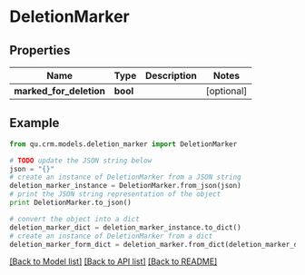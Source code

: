 # DeletionMarker


## Properties
Name | Type | Description | Notes
------------ | ------------- | ------------- | -------------
**marked_for_deletion** | **bool** |  | [optional] 

## Example

```python
from qu.crm.models.deletion_marker import DeletionMarker

# TODO update the JSON string below
json = "{}"
# create an instance of DeletionMarker from a JSON string
deletion_marker_instance = DeletionMarker.from_json(json)
# print the JSON string representation of the object
print DeletionMarker.to_json()

# convert the object into a dict
deletion_marker_dict = deletion_marker_instance.to_dict()
# create an instance of DeletionMarker from a dict
deletion_marker_form_dict = deletion_marker.from_dict(deletion_marker_dict)
```
[[Back to Model list]](../README.md#documentation-for-models) [[Back to API list]](../README.md#documentation-for-api-endpoints) [[Back to README]](../README.md)


